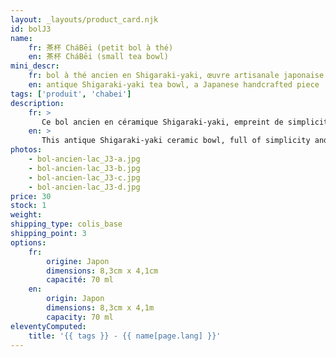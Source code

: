 ```yaml
---
layout: _layouts/product_card.njk
id: bolJ3
name:
    fr: 茶杯 CháBēi (petit bol à thé) 
    en: 茶杯 CháBēi (small tea bowl)
mini_descr:
    fr: bol à thé ancien en Shigaraki-yaki, œuvre artisanale japonaise
    en: antique Shigaraki-yaki tea bowl, a Japanese handcrafted piece
tags: ['produit', 'chabei']
description: 
    fr: >
       Ce bol ancien en céramique Shigaraki-yaki, empreint de simplicité et de caractère. Ses textures brutes et nuances naturelles, teintées d’un vert évoquant la quiétude d’un lac,<!--more--> racontent l’histoire d’un savoir-faire ancestral. Un objet rare, parfait pour savourer le thé dans une sérénité authentique.
    en: >
       This antique Shigaraki-yaki ceramic bowl, full of simplicity and character. Its raw textures and natural tones, tinted with a green reminiscent of a tranquil lake,<!--more--> tell the story of ancestral craftsmanship. A rare piece, perfect for enjoying tea in authentic serenity.
photos:
    - bol-ancien-lac_J3-a.jpg
    - bol-ancien-lac_J3-b.jpg
    - bol-ancien-lac_J3-c.jpg
    - bol-ancien-lac_J3-d.jpg
price: 30
stock: 1
weight: 
shipping_type: colis_base
shipping_point: 3
options:
    fr:
        origine: Japon
        dimensions: 8,3cm x 4,1cm
        capacité: 70 ml
    en:
        origin: Japon
        dimensions: 8,3cm x 4,1m
        capacity: 70 ml
eleventyComputed:
    title: '{{ tags }} - {{ name[page.lang] }}'
---
```

